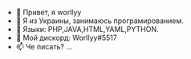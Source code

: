 - 👋 Привет, я worllyy
- 👀 Я из Украины, занимаюсь програмированием.
- 🌱 Языки: PHP,JAVA,HTML,YAML,PYTHON.
- 💞️ Мой дискорд: Worllyy#5517
- 📫 Че писать? ...
